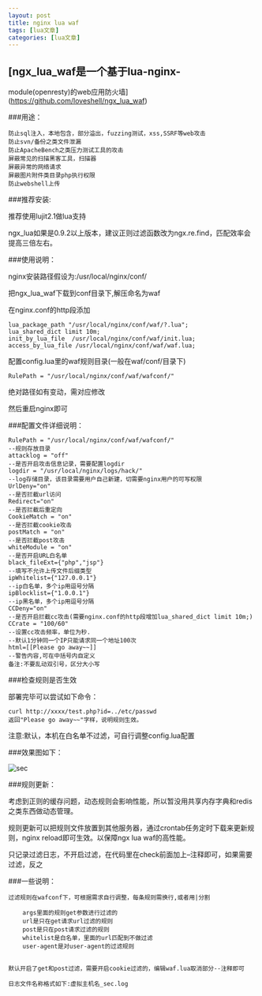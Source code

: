 ```yaml
---
layout: post
title: nginx lua waf 
tags: [lua文章]
categories: [lua文章]
---
```

## [ngx_lua_waf是一个基于lua-nginx-
module(openresty)的web应用防火墙](https://github.com/loveshell/ngx_lua_waf)

###用途：

    
    
    防止sql注入，本地包含，部分溢出，fuzzing测试，xss,SSRF等web攻击
    防止svn/备份之类文件泄漏
    防止ApacheBench之类压力测试工具的攻击
    屏蔽常见的扫描黑客工具，扫描器
    屏蔽异常的网络请求
    屏蔽图片附件类目录php执行权限
    防止webshell上传
    

###推荐安装:

推荐使用lujit2.1做lua支持

ngx_lua如果是0.9.2以上版本，建议正则过滤函数改为ngx.re.find，匹配效率会提高三倍左右。

###使用说明：

nginx安装路径假设为:/usr/local/nginx/conf/

把ngx_lua_waf下载到conf目录下,解压命名为waf

在nginx.conf的http段添加

    
    
    lua_package_path "/usr/local/nginx/conf/waf/?.lua";
    lua_shared_dict limit 10m;
    init_by_lua_file  /usr/local/nginx/conf/waf/init.lua; 
    access_by_lua_file /usr/local/nginx/conf/waf/waf.lua;
    

配置config.lua里的waf规则目录(一般在waf/conf/目录下)

    
    
    RulePath = "/usr/local/nginx/conf/waf/wafconf/"
    

绝对路径如有变动，需对应修改

然后重启nginx即可

###配置文件详细说明：

    
    
    RulePath = "/usr/local/nginx/conf/waf/wafconf/"
    --规则存放目录
    attacklog = "off"
    --是否开启攻击信息记录，需要配置logdir
    logdir = "/usr/local/nginx/logs/hack/"
    --log存储目录，该目录需要用户自己新建，切需要nginx用户的可写权限
    UrlDeny="on"
    --是否拦截url访问
    Redirect="on"
    --是否拦截后重定向
    CookieMatch = "on"
    --是否拦截cookie攻击
    postMatch = "on" 
    --是否拦截post攻击
    whiteModule = "on" 
    --是否开启URL白名单
    black_fileExt={"php","jsp"}
    --填写不允许上传文件后缀类型
    ipWhitelist={"127.0.0.1"}
    --ip白名单，多个ip用逗号分隔
    ipBlocklist={"1.0.0.1"}
    --ip黑名单，多个ip用逗号分隔
    CCDeny="on"
    --是否开启拦截cc攻击(需要nginx.conf的http段增加lua_shared_dict limit 10m;)
    CCrate = "100/60"
    --设置cc攻击频率，单位为秒.
    --默认1分钟同一个IP只能请求同一个地址100次
    html=[[Please go away~~]]
    --警告内容,可在中括号内自定义
    备注:不要乱动双引号，区分大小写
    

###检查规则是否生效

部署完毕可以尝试如下命令：

    
    
    curl http://xxxx/test.php?id=../etc/passwd
    返回"Please go away~~"字样，说明规则生效。
    

注意:默认，本机在白名单不过滤，可自行调整config.lua配置

###效果图如下：

![sec](https://smile921.github.io/images/nginx-lua-waf.png)

###规则更新：

考虑到正则的缓存问题，动态规则会影响性能，所以暂没用共享内存字典和redis之类东西做动态管理。

规则更新可以把规则文件放置到其他服务器，通过crontab任务定时下载来更新规则，nginx reload即可生效。以保障ngx lua waf的高性能。

只记录过滤日志，不开启过滤，在代码里在check前面加上–注释即可，如果需要过滤，反之

###一些说明：

    
    
    过滤规则在wafconf下，可根据需求自行调整，每条规则需换行,或者用|分割
    
        args里面的规则get参数进行过滤的
        url是只在get请求url过滤的规则        
        post是只在post请求过滤的规则        
        whitelist是白名单，里面的url匹配到不做过滤        
        user-agent是对user-agent的过滤规则
    
    
    默认开启了get和post过滤，需要开启cookie过滤的，编辑waf.lua取消部分--注释即可
    
    日志文件名称格式如下:虚拟主机名_sec.log